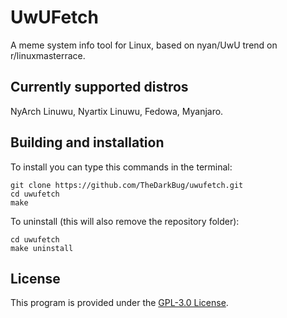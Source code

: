 # UwUFetch

A meme system info tool for Linux, based on nyan/UwU trend on r/linuxmasterrace.

## Currently supported distros

NyArch Linuwu, Nyartix Linuwu, Fedowa, Myanjaro.

## Building and installation

To install you can type this commands in the terminal:

```shell
git clone https://github.com/TheDarkBug/uwufetch.git
cd uwufetch
make
```

To uninstall (this will also remove the repository folder):

```shell
cd uwufetch
make uninstall
```

## License
This program is provided under the [GPL-3.0 License](https://github.com/TheDarkBug/uwufetch/LICENSE).
